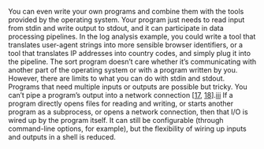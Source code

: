 You can even write your own programs and combine them with the tools provided by the operating
system. Your program just needs to read input from stdin and write output to stdout, and it can
participate in data processing pipelines. In the log analysis example, you could write a tool that
translates user-agent strings into more sensible browser identifiers, or a tool that translates IP
addresses into country codes, and simply plug it into the pipeline. The sort program doesn’t care
whether it’s communicating with another part of the operating system or with a program written by
you. However, there are limits to what you can do with stdin and stdout. Programs that need multiple
inputs or outputs are possible but tricky. You can’t pipe a program’s output into a network
connection [[17](ch10.html#DJBTwoFD),
[18](ch10.html#Pike1999ui)].[iii](ch10.html#idm140605758280016) 
If a program directly opens files for reading and writing, or starts another program as a
subprocess, or opens a network connection, then that I/O is wired up by the program itself. It can
still be configurable (through command-line options, for example), but the flexibility of wiring up
inputs and outputs in a shell is reduced.